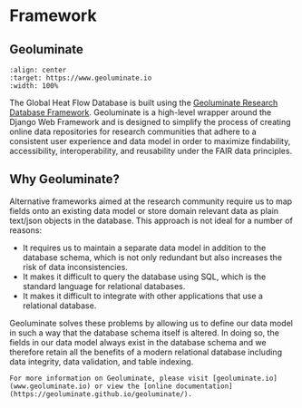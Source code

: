 <!-- > {sub-ref}`wordcount-words` words | {sub-ref}`wordcount-minutes` min read -->
# Framework

## Geoluminate
```{figure} /_static/geoluminate.svg
:align: center
:target: https://www.geoluminate.io
:width: 100%
```

The Global Heat Flow Database is built using the [Geoluminate Research Database Framework](https://geoluminate.github.io/geoluminate/). Geoluminate is a high-level wrapper around the Django Web Framework and is designed to simplify the process of creating online data repositories for research communities that adhere to a consistent user experience and data model in order to maximize findability, accessibility, interoperability, and reusability under the FAIR data principles.

## Why Geoluminate?

Alternative frameworks aimed at the research community require us to map fields onto an existing data model or store domain relevant data as plain text/json objects in the database. This approach is not ideal for a number of reasons:

- It requires us to maintain a separate data model in addition to the database schema, which is not only redundant but also increases the risk of data inconsistencies.
- It makes it difficult to query the database using SQL, which is the standard language for relational databases.
- It makes it difficult to integrate with other applications that use a relational database.

Geoluminate solves these problems by allowing us to define our data model in such a way that the database schema itself is altered. In doing so, the fields in our data model always exist in the database schema and we therefore retain all the benefits of a modern relational database including data integrity, data validation, and table indexing.

```{seealso}
For more information on Geoluminate, please visit [geoluminate.io](www.geoluminate.io) or view the [online documentation](https://geoluminate.github.io/geoluminate/).
```
